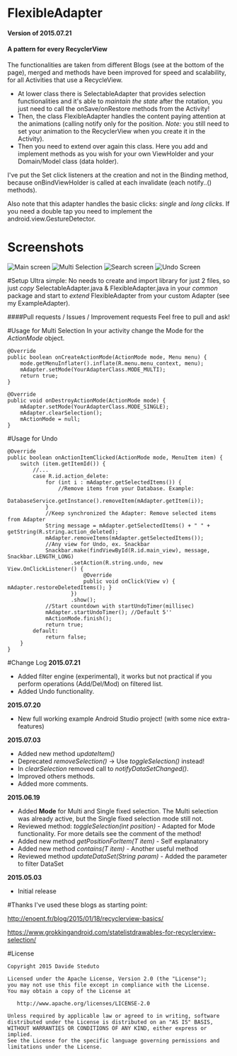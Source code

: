 # FlexibleAdapter
#### Version of 2015.07.21
#### A pattern for every RecyclerView

The functionalities are taken from different Blogs (see at the bottom of the page), merged and methods have been improved for speed and scalability, for all Activities that use a RecycleView.

* At lower class there is SelectableAdapter that provides selection functionalities and it's able to _maintain the state_ after the rotation, you just need to call the onSave/onRestore methods from the Activity!
* Then, the class FlexibleAdapter handles the content paying attention at the animations (calling notify only for the position. _Note:_ you still need to set your animation to the RecyclerView when you create it in the Activity).
* Then you need to extend over again this class. Here you add and implement methods as you wish for your own ViewHolder and your Domain/Model class (data holder).

I've put the Set click listeners at the creation and not in the Binding method, because onBindViewHolder is called at each invalidate (each notify..() methods).

Also note that this adapter handles the basic clicks: _single_ and _long clicks_. If you need a double tap you need to implement the android.view.GestureDetector.

# Screenshots
![Main screen](/screenshots/main_screen.png) ![Multi Selection](/screenshots/multi_selection.png)
![Search screen](/screenshots/search.png) ![Undo Screen](/screenshots/undo.png)

#Setup
Ultra simple:
No needs to create and import library for just 2 files, so just *copy* SelectableAdapter.java & FlexibleAdapter.java in your *common* package and start to *extend* FlexibleAdapter from your custom Adapter (see my ExampleAdapter).

####Pull requests / Issues / Improvement requests
Feel free to pull and ask!

#Usage for Multi Selection
In your activity change the Mode for the _ActionMode_ object.

	@Override
	public boolean onCreateActionMode(ActionMode mode, Menu menu) {
		mode.getMenuInflater().inflate(R.menu.menu_context, menu);
		mAdapter.setMode(YourAdapterClass.MODE_MULTI);
		return true;
	}

	@Override
	public void onDestroyActionMode(ActionMode mode) {
		mAdapter.setMode(YourAdapterClass.MODE_SINGLE);
		mAdapter.clearSelection();
		mActionMode = null;
	}

#Usage for Undo

	@Override
	public boolean onActionItemClicked(ActionMode mode, MenuItem item) {
		switch (item.getItemId()) {
			//...
			case R.id.action_delete:
				for (int i : mAdapter.getSelectedItems()) {
					//Remove items from your Database. Example:
					DatabaseService.getInstance().removeItem(mAdapter.getItem(i));
				}
				//Keep synchronized the Adapter: Remove selected items from Adapter
				String message = mAdapter.getSelectedItems() + " " + getString(R.string.action_deleted);
				mAdapter.removeItems(mAdapter.getSelectedItems());
				//Any view for Undo, ex. Snackbar
				Snackbar.make(findViewById(R.id.main_view), message, Snackbar.LENGTH_LONG)
						.setAction(R.string.undo, new View.OnClickListener() {
							@Override
							public void onClick(View v) { mAdapter.restoreDeletedItems(); }
						})
						.show();
				//Start countdown with startUndoTimer(millisec)
				mAdapter.startUndoTimer(); //Default 5''
				mActionMode.finish();
				return true;
			default:
				return false;
		}
	}

#Change Log
**2015.07.21**
- Added filter engine (experimental), it works but not practical if you perform operations (Add/Del/Mod) on filtered list.
- Added Undo functionality.

**2015.07.20**
- New full working example Android Studio project! (with some nice extra-features)

**2015.07.03**
- Added new method _updateItem()_
- Deprecated _removeSelection()_ -> Use _toggleSelection()_ instead!
- In _clearSelection_ removed call to _notifyDataSetChanged()_.
- Improved others methods.
- Added more comments.

**2015.06.19**
- Added **Mode** for Multi and Single fixed selection. The Multi selection was already active, but the Single fixed selection mode still not.
- Reviewed method: _toggleSelection(int position)_ - Adapted for Mode functionality. For more details see the comment of the method!
- Added new method _getPositionForItem(T item)_ - Self explanatory
- Added new method _contains(T item)_ - Another useful method
- Reviewed method _updateDataSet(String param)_ - Added the parameter to filter DataSet

**2015.05.03**
- Initial release

#Thanks
I've used these blogs as starting point:

http://enoent.fr/blog/2015/01/18/recyclerview-basics/

https://www.grokkingandroid.com/statelistdrawables-for-recyclerview-selection/

#License

    Copyright 2015 Davide Steduto

    Licensed under the Apache License, Version 2.0 (the "License");
    you may not use this file except in compliance with the License.
    You may obtain a copy of the License at

       http://www.apache.org/licenses/LICENSE-2.0

    Unless required by applicable law or agreed to in writing, software
    distributed under the License is distributed on an "AS IS" BASIS,
    WITHOUT WARRANTIES OR CONDITIONS OF ANY KIND, either express or implied.
    See the License for the specific language governing permissions and
    limitations under the License.
